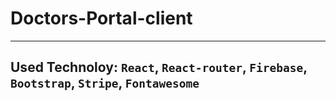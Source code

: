 # Doctors-Portal-client
***
## Used Technoloy: `React`, `React-router`, `Firebase`, `Bootstrap`, `Stripe`, `Fontawesome`
